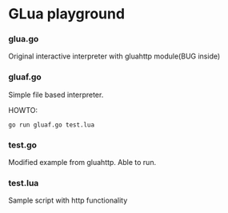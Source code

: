 # GLua playground

### glua.go

Original interactive interpreter with gluahttp module(BUG inside)

### gluaf.go

Simple file based interpreter.

HOWTO:

```
go run gluaf.go test.lua
```

### test.go

Modified example from gluahttp. Able to run.

### test.lua

Sample script with http functionality
